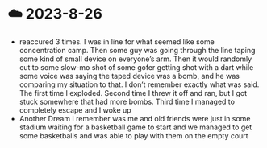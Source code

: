 
# ☁️ 2023-8-26

- reaccured 3 times. I was in line for what seemed like some concentration camp. Then some guy was going through the line taping some kind of small device on everyone’s arm. Then it would randomly cut to some slow-mo shot of some gofer getting shot with a dart while some voice was saying the taped device was a bomb, and he was comparing my situation to that. I don’t remember exactly what was said. The first time I exploded. Second time I threw it off and ran, but I got stuck somewhere that had more bombs. Third time I managed to completely escape and I woke up
- Another Dream I remember was me and old friends were just in some stadium waiting for a basketball game to start and we managed to get some basketballs and was able to play with them on the empty court


